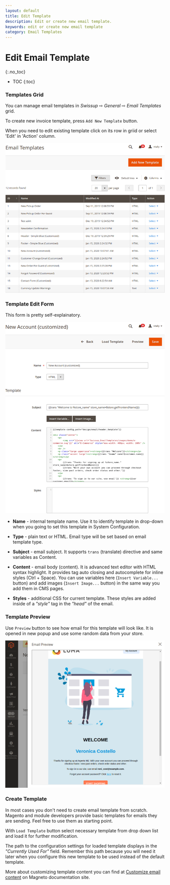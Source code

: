 ```yaml
---
layout: default
title: Edit Template
description: Edit or create new email template.
keywords: edit or create new email template
category: Email Templates
---
```


# Edit Email Template
{:.no_toc}

* TOC
{:toc}

### Templates Grid

You can manage email templates in _Swissup_ ⇨ _General_ ⇨ _Email Templates_ grid.

To create new invoice template, press `Add New Template` button.

When you need to edit existing template click on its row in griid or select 'Edit' in 'Action' column.

![Templates grid](/images/m2/email-templates/grid.png)

### Template Edit Form

This form is pretty self-explainatory.

![Template Edit Form](/images/m2/email-templates/form.png)

 -  **Name** - internal template name. Use it to identify template in drop-down when you going to set this template in System Configuration.
 -  **Type** - plain text or HTML. Email type will be set based on email template type.

 -  **Subject** - email subject. It supports `trans` (translate) directive and same variables as Content.
 -  **Content** - email body (content). It is advanced text editor with HTML syntax highlight. It provides tag auto closing and autocomplete for inline styles (Ctrl + Space). You can use variables here (`Insert Variable...` button) and add images (`Insert Image...` button) in the same way you add them in CMS pages.
 -  **Styles** - additional CSS for current template. These styles are added inside of a _"style"_ tag in the _"head"_ of the email.

### Template Preview

Use `Preview` button to see how email for this template will look like. It is opened in new popup and use some random data from your store.

![Template Preview](/images/m2/email-templates/preview.png)

### Create Template

In most cases you don't need to create email template from scratch.
Magento and module developers provide basic templates for emails they are sending. Feel free to use them as starting point.

With `Load Template` button select necessary template from drop down list and load it for further modification.

The path to the configuration settings for loaded template displays in the *"Currently Used For"* field. Remember this path because you will need it later when you configure this new template to be used instead of the default template.

More about customizing template content you can find at [Customize email content](https://devdocs.magento.com/guides/v2.3/frontend-dev-guide/templates/template-email.html#customize-content) on Magneto documentation site.

